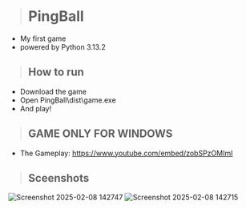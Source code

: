 > # PingBall
- My first game 
- powered by Python 3.13.2

> ## How to run
- Download the game
- Open PingBall\dist\game.exe
- And play!

> ## GAME ONLY FOR WINDOWS

- The Gameplay: https://www.youtube.com/embed/zobSPzOMImI

> ## Sceenshots

![Screenshot 2025-02-08 142747](https://github.com/user-attachments/assets/505aa1b4-ebed-4d70-a105-cdefaaba0878)
![Screenshot 2025-02-08 142715](https://github.com/user-attachments/assets/cc003b6a-88ac-4b4c-8683-e65ffad43d59)
